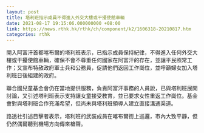 ```yaml
---
layout: post
title: 塔利班指示成員不得進入外交大樓或干擾使館車輛
date: 2021-08-17 19:15:06.000000000 +08:00
link: https://news.rthk.hk/rthk/ch/component/k2/1606318-20210817.htm
categories: rthk
---
```


開入阿富汗首都喀布爾的塔利班表示，已指示成員保持紀律，不得進入任何外交大樓或干擾使館車輛，確保不會不尊重任何國家在阿富汗的存在，並讓平民照常工作；又宣布特赦政府軍士兵和公務員，促請他們返回工作崗位，並呼籲婦女加入塔利班日後組建的政府。

聯合國兒童基金會仍在當地提供服務，負責阿富汗事務的人員說，已與塔利班展開討論，又引述塔利班表示支持讓女童接受教育，並已要求女性重返工作崗位。基金會對與塔利班合作充滿希望，但尚未與塔利班領導人建立直接溝通渠道。

路透社引述目擊者表示，塔利班的武裝成員在喀布爾街上巡邏，市內大致平靜，但仍然偶爾聽到機場方向傳來槍聲。
